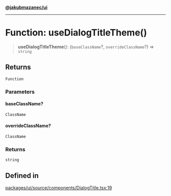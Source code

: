 [**@jakubmazanec/ui**](../README.md)

---

# Function: useDialogTitleTheme()

> **useDialogTitleTheme**(): (`baseClassName`?, `overrideClassName`?) => `string`

## Returns

`Function`

### Parameters

#### baseClassName?

`ClassName`

#### overrideClassName?

`ClassName`

### Returns

`string`

## Defined in

[packages/ui/source/components/DialogTitle.tsx:19](https://github.com/jakubmazanec/tools/blob/3e339f67fc5b5cd011c28acb315570a2f29efedc/packages/ui/source/components/DialogTitle.tsx#L19)
